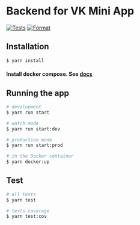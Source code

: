 # Backend for VK Mini App
[![Tests](https://github.com/ExercisesMiniApp/Backend/actions/workflows/tests.yml/badge.svg)](https://github.com/ExercisesMiniApp/Backend/actions/workflows/tests.yml)
[![Format](https://github.com/ExercisesMiniApp/Backend/actions/workflows/format.yml/badge.svg)](https://github.com/ExercisesMiniApp/Backend/actions/workflows/format.yml)

## Installation

```bash
$ yarn install
```
#### Install docker compose. See [docs](https://docs.docker.com/compose/install/)

## Running the app

```bash
# development
$ yarn run start

# watch mode
$ yarn run start:dev

# production mode
$ yarn run start:prod

# in the Docker container
$ yarn docker:up
```

## Test

```bash
# all tests
$ yarn test

# tests coverage
$ yarn test:cov
```
